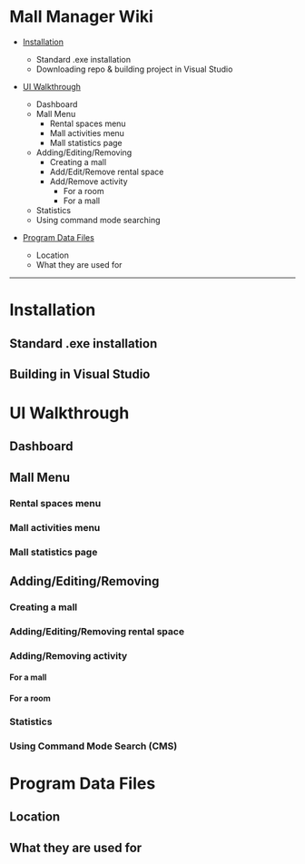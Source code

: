 



# Mall Manager Wiki

- [Installation](#installation)
	- Standard .exe installation
	- Downloading repo & building project in Visual Studio
- [UI Walkthrough](#ui-walkthrough)
	- Dashboard
	- Mall Menu
		- Rental spaces menu
		- Mall activities menu
		- Mall statistics page
	- Adding/Editing/Removing
		- Creating a mall
		- Add/Edit/Remove rental space 
		- Add/Remove activity
			-  For a room
			-  For a mall
	- Statistics
	- Using command mode searching
		
- [Program Data Files](#program-data-files)
	- Location
	- What they are used for
----------------------------------

# Installation
## Standard .exe installation
## Building in Visual Studio

# UI Walkthrough
## Dashboard

## Mall Menu
### Rental spaces menu
### Mall activities menu
### Mall statistics page

## Adding/Editing/Removing
### Creating a mall
### Adding/Editing/Removing rental space
### Adding/Removing activity
#### For a mall 
#### For a room
### Statistics
### Using Command Mode Search (CMS)

# Program Data Files
## Location
## What they are used for

